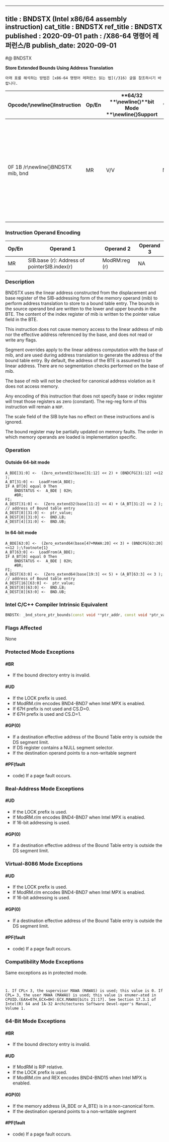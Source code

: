 ----------------------------
title : BNDSTX (Intel x86/64 assembly instruction)
cat_title : BNDSTX
ref_title : BNDSTX
published : 2020-09-01
path : /X86-64 명령어 레퍼런스/B
publish_date: 2020-09-01
----------------------------


#@ BNDSTX

**Store Extended Bounds Using Address Translation**

```lec-info
아래 표를 해석하는 방법은 [x86-64 명령어 레퍼런스 읽는 법](/316) 글을 참조하시기 바랍니다.
```

|**Opcode/**\newline{}**Instruction**|**Op/En**|**64/32 **\newline{}**bit Mode **\newline{}**Support**|**CPUID **\newline{}**Feature **\newline{}**Flag**|**Description**|
|------------------------------------|---------|------------------------------------------------------|--------------------------------------------------|---------------|
|0F 1B /r\newline{}BNDSTX mib, bnd|MR|V/V|MPX|Store the bounds in bnd and the pointer value in the index regis-ter of mib to a bound table entry (BTE) with address translation using the base of mib.|
### Instruction Operand Encoding


|Op/En|Operand 1|Operand 2|Operand 3|
|-----|---------|---------|---------|
|MR|SIB.base (r): Address of pointerSIB.index(r)|ModRM:reg (r)|NA|
### Description


BNDSTX uses the linear address constructed from the displacement and base register of the SIB-addressing form of the memory operand (mib) to perform address translation to store to a bound table entry. The bounds in the source operand bnd are written to the lower and upper bounds in the BTE. The content of the index register of mib is written to the pointer value field in the BTE. 

This instruction does not cause memory access to the linear address of mib nor the effective address referenced by the base, and does not read or write any flags. 

Segment overrides apply to the linear address computation with the base of mib, and are used during address translation to generate the address of the bound table entry. By default, the address of the BTE is assumed to be linear address. There are no segmentation checks performed on the base of mib. 

The base of mib will not be checked for canonical address violation as it does not access memory. 

Any encoding of this instruction that does not specify base or index register will treat those registers as zero (constant). The reg-reg form of this instruction will remain a `NOP`.

The scale field of the SIB byte has no effect on these instructions and is ignored.

The bound register may be partially updated on memory faults. The order in which memory operands are loaded is implementation specific.


### Operation
#### Outside 64-bit mode
```info-verb
A_BDE[31:0] <-  (Zero_extend32(base[31:12] << 2) + (BNDCFG[31:12] <<12 );
A_BT[31:0] <-  LoadFrom(A_BDE);
IF A_BT[0] equal 0 Then
    BNDSTATUS <-  A_BDE | 02H; 
    #BR; 
FI;
A_DEST[31:0] <-  (Zero_extend32(base[11:2] << 4) + (A_BT[31:2] << 2 ); // address of Bound table entry
A_DEST[8][31:0] <-  ptr_value; 
A_DEST[0][31:0] <-  BND.LB; 
A_DEST[4][31:0] <-  BND.UB; 
```
#### In 64-bit mode
```info-verb
A_BDE[63:0] <-  (Zero_extend64(base[47+MAWA:20] << 3) + (BNDCFG[63:20] <<12 );\footnote{1}
A_BT[63:0] <-  LoadFrom(A_BDE);
IF A_BT[0] equal 0 Then
    BNDSTATUS <-  A_BDE | 02H; 
    #BR; 
FI;
A_DEST[63:0] <-  (Zero_extend64(base[19:3] << 5) + (A_BT[63:3] << 3 ); // address of Bound table entry
A_DEST[16][63:0] <-  ptr_value; 
A_DEST[0][63:0] <-  BND.LB; 
A_DEST[8][63:0] <-  BND.UB; 
```

### Intel C/C++ Compiler Intrinsic Equivalent

```cpp
BNDSTX: _bnd_store_ptr_bounds(const void **ptr_addr, const void *ptr_val); 
```
### Flags Affected


None


### Protected Mode Exceptions

#### #BR
* If the bound directory entry is invalid.

#### #UD
* If the LOCK prefix is used.
* If ModRM.r/m encodes BND4-BND7 when Intel MPX is enabled.
* If 67H prefix is not used and CS.D=0.
* If 67H prefix is used and CS.D=1.

#### #GP(0)
* If a destination effective address of the Bound Table entry is outside the DS segment limit.
* If DS register contains a NULL segment selector.
* If the destination operand points to a non-writable segment

#### #PF(fault
* code) If a page fault occurs.

### Real-Address Mode Exceptions

#### #UD
* If the LOCK prefix is used.
* If ModRM.r/m encodes BND4-BND7 when Intel MPX is enabled.
* If 16-bit addressing is used.

#### #GP(0)
* If a destination effective address of the Bound Table entry is outside the DS segment limit.

### Virtual-8086 Mode Exceptions

#### #UD
* If the LOCK prefix is used.
* If ModRM.r/m encodes BND4-BND7 when Intel MPX is enabled.
* If 16-bit addressing is used.

#### #GP(0)
* If a destination effective address of the Bound Table entry is outside the DS segment limit.

#### #PF(fault
* code) If a page fault occurs.

### Compatibility Mode Exceptions



Same exceptions as in protected mode.

```sidenote


1. If CPL< 3, the supervisor MAWA (MAWAS) is used; this value is 0. If CPL= 3, the user MAWA (MAWAU) is used; this value is enumer-ated in CPUID.(EAX=07H,ECX=0H):ECX.MAWAU[bits 21:17]. See Section 17.3.1 of Intel(R) 64 and IA-32 Architectures Software Devel-oper's Manual, Volume 1.
```
### 64-Bit Mode Exceptions

#### #BR
* If the bound directory entry is invalid.

#### #UD
* If ModRM is RIP relative.
* If the LOCK prefix is used.
* If ModRM.r/m and REX encodes BND4-BND15 when Intel MPX is enabled.

#### #GP(0)
* If the memory address (A_BDE or A_BTE) is in a non-canonical form.
* If the destination operand points to a non-writable segment

#### #PF(fault
* code) If a page fault occurs.
